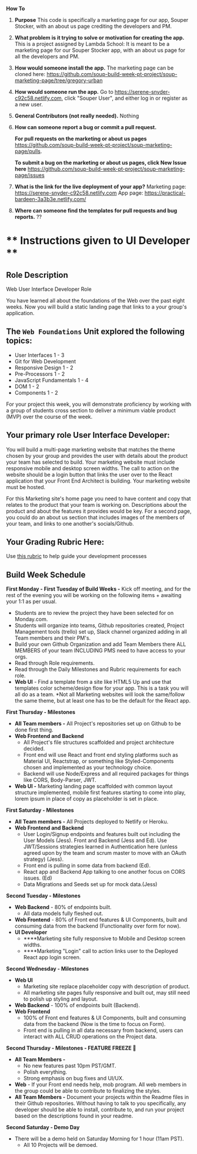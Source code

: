**How To**
1. **Purpose**
    This code is specifically a marketing page for our app, Souper Stocker, with an about us page crediting the developers and PM. 

2. **What problem is it trying to solve or motivation for creating the app.** 
    This is a project assigned by Lambda School: It is meant to be a  marketing page for our Souper Stocker app, with an about us page for all the developers and PM. 

3. **How would someone install the app.** 
    The marketing page can be cloned here: https://github.com/soup-build-week-pt-project/soup-marketing-page/tree/gregory-urban

4. **How would someone run the app.** 
    Go to https://serene-snyder-c92c58.netlify.com, click "Souper User", and either log in or register as a new user. 

5. **General Contributors (not really needed).** 
    Nothing

6. **How can someone report a bug or commit a pull request.** 
    
    **For pull requests on the marketing or about us pages** 
    https://github.com/soup-build-week-pt-project/soup-marketing-page/pulls. 
    
    **To submit a bug on the marketing or about us pages, click New Issue here** 
    https://github.com/soup-build-week-pt-project/soup-marketing-page/issues 

7. **What is the link for the live deployment of your app?** 
    Marketing page: https://serene-snyder-c92c58.netlify.com
    App page: https://practical-bardeen-3a3b3e.netlify.com/

8. **Where can someone find the templates for pull requests and bug reports.**
    ??


# ** Instructions given to UI Developer **

## **Role Description**

Web User Interface Developer Role

You have learned all about the foundations of the Web over the past eight weeks. Now you will build a static landing page that links to a your group's application.

## **The `Web Foundations` Unit explored the following topics:**

- User Interfaces 1 - 3
- Git for Web Development
- Responsive Design 1 - 2
- Pre-Processors 1 - 2
- JavaScript Fundamentals 1 - 4
- DOM 1 - 2
- Components 1 - 2

For your project this week, you will demonstrate proficiency by working with a group of students cross section to deliver a minimum viable product (MVP) over the course of the week.

## **Your primary role User Interface Developer:**

You will build a multi-page marketing website that matches the theme chosen by your group and provides the user with details about the product your team has selected to build. Your marketing website must include responsive mobile and desktop screen widths. The call to action on the website should be a login button that links the user over to the React application that your Front End Architect is building. Your marketing website must be hosted.

For this Marketing site's home page you need to have content and copy that relates to the product that your team is working on. Descriptions about the product and about the features it provides would be key. For a second page, you could do an about us section that includes images of the members of your team, and links to one another's socials/Github.

## Your Grading Rubric Here:

Use [this rubric](https://docs.google.com/spreadsheets/d/1BbdmSMUdzURMo0wcsr4XSKvegDgB28WkK2wnjmORzDo/edit?usp=sharing) to help guide your development processes


## Build Week Schedule

**First Monday - First Tuesday of Build Weeks -** Kick off meeting, and for the rest of the evening you will be working on the following items + awaiting your 1:1 as per usual.

- Students are to review the project they have been selected for on Monday.com.
- Students will organize into teams, Github repositories created, Project Management tools (trello) set up, Slack channel organized adding in all Team members and their PM's.
- Build your own Github Organization and add Team Members there ALL MEMBERS of your team INCLUDING PMS need to have access to your orgs.
- Read through Role requirements.
- Read through the Daily Milestones and Rubric requirements for each role.
- **Web UI** - Find a template from a site like HTML5 Up and use that templates color scheme/design flow for your app. This is a task you will all do as a team. *Not all Marketing websites will look the same/follow the same theme, but at least one has to be the default for the React app.

**First Thursday - Milestones**

- **All Team members -** All Project's repositories set up on Github to be done first thing.
- **Web Frontend and Backend**
    - All Project's file structures scaffolded and project architecture decided.
    - Front end will use React and front end styling platforms such as Material UI, Reactstrap, or something like Styled-Components chosen and implemented as your technology choice.
    - Backend will use Node/Express and all required packages for things like CORS, Body-Parser, JWT.
- **Web UI -** Marketing landing page scaffolded with common layout structure implemented, mobile first features starting to come into play, lorem ipsum in place of copy as placeholder is set in place.

**First Saturday - Milestones**

- **All Team members -** All Projects deployed to Netlify or Heroku.
- **Web Frontend and Backend**
    - User Login/Signup endpoints and features built out including the User Models (Jess). Front and Backend (Jess and Ed). Use JWT/Sessions strategies learned in Authentication here (unless agreed upon by the team and scrum master to move with an OAuth strategy) (Jess).
    - Front end is pulling in some data from backend (Ed).
    - React app and Backend App talking to one another focus on CORS issues. (Ed)
    - Data Migrations and Seeds set up for mock data.(Jess)

**Second Tuesday - Milestones**

- **Web Backend** - 80% of endpoints built.
    - All data models fully fleshed out.
- **Web Frontend** - 80% of Front end features & UI Components, built and consuming data from the backend (Functionality over form for now).
- **UI Developer**
    - ****Marketing site fully responsive to Mobile and Desktop screen widths.
    - ****Marketing "Login" call to action links user to the Deployed React app login screen.

**Second Wednesday - Milestones**

- **Web UI**
    - Marketing site replace placeholder copy with description of product.
    - All marketing site pages fully responsive and built out, may still need to polish up styling and layout.
- **Web Backend** - 100% of endpoints built (Backend).
- **Web Frontend**
    - 100% of Front end features & UI Components, built and consuming data from the backend (Now is the time to focus on Form).
    - Front end is pulling in all data necessary from backend, users can interact with ALL CRUD operations on the Project data.

**Second Thursday - Milestones - FEATURE FREEZE 🥶**

- **All Team Members -**
    - No new features past 10pm PST/GMT.
    - Polish everything.
    - Strong emphasis on bug fixes and UI/UX.
- **Web** - If your Front end needs help, mob program. All web members in the group could be able to contribute to finalizing the styles.
- **All Team Members -** Document your projects within the Readme files in their Github repositories. Without having to talk to you specifically, any developer should be able to install, contribute to, and run your project based on the descriptions found in your readme.

**Second Saturday - Demo Day**

- There will be a demo held on Saturday Morning for 1 hour (11am PST).
    - All 10 Projects will be demoed.
